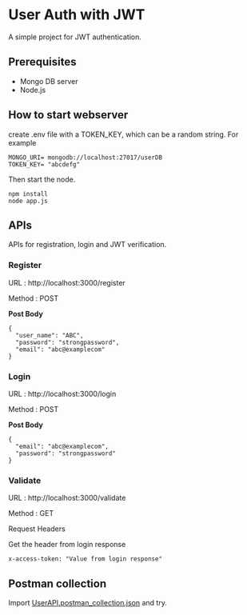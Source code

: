 # User Auth with JWT

A simple project for JWT authentication.

## Prerequisites

* Mongo DB server
* Node.js

## How to start webserver



create .env file with a TOKEN_KEY, which can be a random string. For example

```
MONGO_URI= mongodb://localhost:27017/userDB
TOKEN_KEY= "abcdefg"
```

Then start the node.

```
npm install
node app.js
```


## APIs

APIs for registration, login and JWT verification.
### Register

URL : http://localhost:3000/register

Method : POST

**Post Body**

```
{
  "user_name": "ABC",
  "password": "strongpassword",
  "email": "abc@examplecom"
}
```

### Login

URL : http://localhost:3000/login

Method : POST

**Post Body**

```
{
  "email": "abc@examplecom",
  "password": "strongpassword"
}
```

### Validate

URL : http://localhost:3000/validate

Method : GET

Request Headers

Get the header from login response

```
x-access-token: "Value from login response"
```

## Postman collection

Import [UserAPI.postman_collection.json](https://github.com/tamilnet/userAPI/blob/master/UserAPI.postman_collection.json) and try. 

